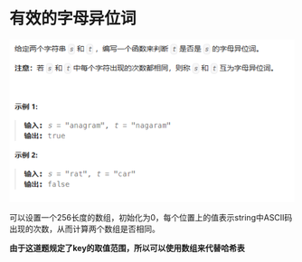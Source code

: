 # 有效的字母异位词

![Alt text](image.png)

可以设置一个256长度的数组，初始化为0，每个位置上的值表示string中ASCII码出现的次数，从而计算两个数组是否相同。

**由于这道题规定了key的取值范围，所以可以使用数组来代替哈希表**